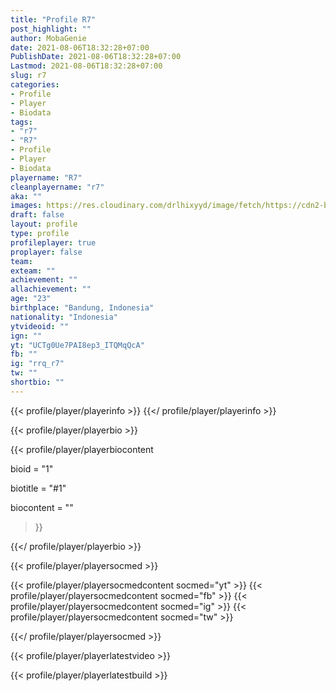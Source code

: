 ```yaml
---
title: "Profile R7"
post_highlight: ""
author: MobaGenie
date: 2021-08-06T18:32:28+07:00
PublishDate: 2021-08-06T18:32:28+07:00
Lastmod: 2021-08-06T18:32:28+07:00
slug: r7
categories: 
- Profile 
- Player
- Biodata
tags: 
- "r7"
- "R7"
- Profile 
- Player
- Biodata
playername: "R7"
cleanplayername: "r7"
aka: ""
images: https://res.cloudinary.com/drlhixyyd/image/fetch/https://cdn2-build.mobagenie.my.id/p/images/banner/player/full/r7.jpg
draft: false
layout: profile
type: profile
profileplayer: true
proplayer: false
team: 
exteam: "" 
achievement: ""
allachievement: ""
age: "23"
birthplace: "Bandung, Indonesia"
nationality: "Indonesia"
ytvideoid: ""
ign: ""
yt: "UCTg0Ue7PAI8ep3_ITQMqQcA"
fb: ""
ig: "rrq_r7"
tw: ""
shortbio: ""
---
```


{{< profile/player/playerinfo >}} {{</ profile/player/playerinfo >}}

{{< profile/player/playerbio >}}

{{< profile/player/playerbiocontent 

bioid = "1" 

biotitle = "#1" 

biocontent = ""

>}}

{{</ profile/player/playerbio >}}
 
{{< profile/player/playersocmed >}}

{{< profile/player/playersocmedcontent socmed="yt" >}} 
{{< profile/player/playersocmedcontent socmed="fb" >}} 
{{< profile/player/playersocmedcontent socmed="ig" >}} 
{{< profile/player/playersocmedcontent socmed="tw" >}} 

{{</ profile/player/playersocmed >}}

{{< profile/player/playerlatestvideo >}}

{{< profile/player/playerlatestbuild >}}
